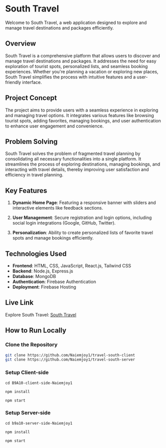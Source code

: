 # South Travel

Welcome to South Travel, a web application designed to explore and manage travel destinations and packages efficiently.

## Overview

South Travel is a comprehensive platform that allows users to discover and manage travel destinations and packages. It addresses the need for easy exploration of tourist spots, personalized lists, and seamless booking experiences. Whether you're planning a vacation or exploring new places, South Travel simplifies the process with intuitive features and a user-friendly interface.

## Project Concept

The project aims to provide users with a seamless experience in exploring and managing travel options. It integrates various features like browsing tourist spots, adding favorites, managing bookings, and user authentication to enhance user engagement and convenience.

## Problem Solving

South Travel solves the problem of fragmented travel planning by consolidating all necessary functionalities into a single platform. It streamlines the process of exploring destinations, managing bookings, and interacting with travel details, thereby improving user satisfaction and efficiency in travel planning.

## Key Features

1. **Dynamic Home Page**: Featuring a responsive banner with sliders and interactive elements like feedback sections.
   
2. **User Management**: Secure registration and login options, including social login integrations (Google, GitHub, Twitter).
   
3. **Personalization**: Ability to create personalized lists of favorite travel spots and manage bookings efficiently.

## Technologies Used

- **Frontend**: HTML, CSS, JavaScript, React.js, Tailwind CSS
- **Backend**: Node.js, Express.js
- **Database**: MongoDB
- **Authentication**: Firebase Authentication
- **Deployment**: Firebase Hosting

## Live Link

Explore South Travel: [South Travel](https://assignment10-mongodb.web.app/)

## How to Run Locally

### Clone the Repository

```bash
git clone https://github.com/Naiemjoy1/travel-south-client
git clone https://github.com/Naiemjoy1/travel-south-server
```
### Setup Client-side
```
cd B9A10-client-side-Naiemjoy1
```
```
npm install
```
```
npm start
```

### Setup Server-side
```
cd b9a10-server-side-Naiemjoy1
```
```
npm install
```
```
npm start
```

